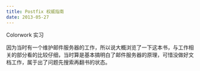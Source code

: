```yaml
---
title: Postfix 权威指南
date: 2013-05-27
---
```


Colorwork 实习

因为当时有一个维护邮件服务器的工作，所以说大概浏览了一下这本书，与工作相关的部分看的比较仔细，当时算是基本搞明白了邮件服务器的原理，可惜没做好文档工作，属于出了问题先搜索再翻书的状态。
